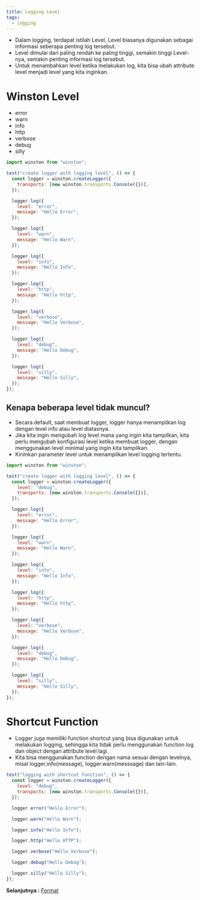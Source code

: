 ```yaml
---
title: Logging Level
tags:
  - logging
---
```


- Dalam logging, terdapat istilah Level, Level biasanya digunakan sebagai informasi seberapa penting log tersebut.
- Level dimulai dari paling rendah ke paling tinggi, semakin tinggi Level-nya, semakin penting informasi log tersebut.
- Untuk menambahkan level ketika melakukan log, kita bisa ubah attribute level menjadi level yang kita inginkan.

# Winston Level

- error
- warn
- info
- http
- verbose
- debug
- silly

```js
import winston from "winston";

test("create logger with logging level", () => {
  const logger = winston.createLogger({
    transports: [new winston.transports.Console({})],
  });

  logger.log({
    level: "error",
    message: "Hello Error",
  });

  logger.log({
    level: "warn",
    message: "Hello Warn",
  });

  logger.log({
    level: "info",
    message: "Hello Info",
  });

  logger.log({
    level: "http",
    message: "Hello http",
  });

  logger.log({
    level: "verbose",
    message: "Hello Verbose",
  });

  logger.log({
    level: "debug",
    message: "Hello Debug",
  });

  logger.log({
    level: "silly",
    message: "Hello Silly",
  });
});
```

## Kenapa beberapa level tidak muncul?

- Secara default, saat membuat logger, logger hanya menampilkan log dengan level info atau level diatasnya.
- Jika kita ingin mengubah log level mana yang ingin kita tampilkan, kita perlu mengubah konfigurasi level ketika membuat logger, dengan menggunakan level minimal yang ingin kita tampilkan.
- Kirimkan parameter level untuk menampilkan level logging tertentu.

```js
import winston from "winston";

test("create logger with logging level", () => {
  const logger = winston.createLogger({
    level: "debug",
    transports: [new winston.transports.Console({})],
  });

  logger.log({
    level: "error",
    message: "Hello Error",
  });

  logger.log({
    level: "warn",
    message: "Hello Warn",
  });

  logger.log({
    level: "info",
    message: "Hello Info",
  });

  logger.log({
    level: "http",
    message: "Hello http",
  });

  logger.log({
    level: "verbose",
    message: "Hello Verbose",
  });

  logger.log({
    level: "debug",
    message: "Hello Debug",
  });

  logger.log({
    level: "silly",
    message: "Hello Silly",
  });
});
```

# Shortcut Function

- Logger juga memiliki function shortcut yang bisa digunakan untuk melakukan logging, sehingga kita tidak perlu menggunakan function log dan object dengan attribute level lagi.
- Kita bisa menggunakan function dengan nama sesuai dengan levelnya, misal logger.info(message), logger.warn(messsage) dan lain-lain.

```js
test("logging with shortcut function", () => {
  const logger = winston.createLogger({
    level: "debug",
    transports: [new winston.transports.Console({})],
  });

  logger.error("Hello Error");

  logger.warn("Hello Warn");

  logger.info("Hello Info");

  logger.http("Hello HTTP");

  logger.verbose("Hello Verbose");

  logger.debug("Hello Debug");

  logger.silly("Hello Silly");
});
```

**Selanjutnya :** [Format](format.md)